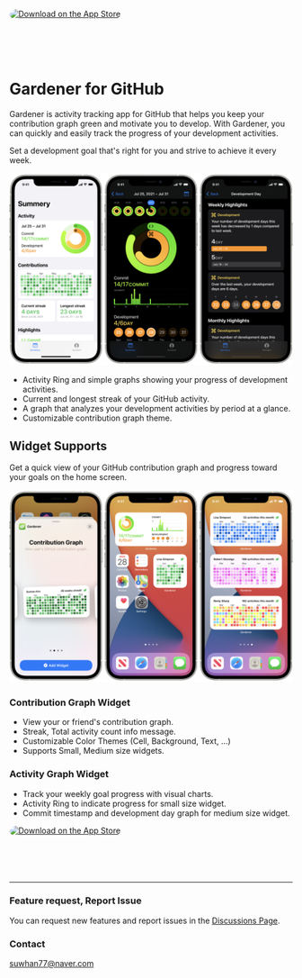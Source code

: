 <a href="https://apps.apple.com/us/app/gardener-for-github/id1577685275?itsct=apps_box_badge&amp;itscg=30200" style="display: inline-block; overflow: hidden; border-top-left-radius: 13px; border-top-right-radius: 13px; border-bottom-right-radius: 13px; border-bottom-left-radius: 13px; width: 250px; height: 83px;"><img src="https://tools.applemediaservices.com/api/badges/download-on-the-app-store/black/en-us?size=250x83&amp;releaseDate=1627603200&h=72b0c8495c2c0af1291efef280c4c2c1" alt="Download on the App Store" style="border-top-left-radius: 13px; border-top-right-radius: 13px; border-bottom-right-radius: 13px; border-bottom-left-radius: 13px; width: 250px; height: 83px;"></a>

# Gardener for GitHub

Gardener is activity tracking app for GitHub that helps you keep your contribution graph green and motivate you to develop. With Gardener, you can quickly and easily track the progress of your development activities. 

Set a development goal that's right for you and strive to achieve it every week.

![Main Screenshot](Assets/MainScreenshot.png)

- Activity Ring and simple graphs showing your progress of development activities.
- Current and longest streak of your GitHub activity.
- A graph that analyzes your development activities by period at a glance.
- Customizable contribution graph theme.

## Widget Supports

Get a quick view of your GitHub contribution graph and progress toward your goals on the home screen.

![Widget Supports Screenshot](Assets/WidgetSupportsScreenshot.png)

### Contribution Graph Widget

- View your or friend's contribution graph.
- Streak, Total activity count info message.
- Customizable Color Themes (Cell, Background, Text, ...)
- Supports Small, Medium size widgets.

### Activity Graph Widget

- Track your weekly goal progress with visual charts.
- Activity Ring to indicate progress for small size widget.
- Commit timestamp and development day graph for medium size widget.

<a href="https://apps.apple.com/us/app/gardener-for-github/id1577685275?itsct=apps_box_badge&amp;itscg=30200" style="display: inline-block; overflow: hidden; border-top-left-radius: 13px; border-top-right-radius: 13px; border-bottom-right-radius: 13px; border-bottom-left-radius: 13px; width: 250px; height: 83px;"><img src="https://tools.applemediaservices.com/api/badges/download-on-the-app-store/black/en-us?size=250x83&amp;releaseDate=1627603200&h=72b0c8495c2c0af1291efef280c4c2c1" alt="Download on the App Store" style="border-top-left-radius: 13px; border-top-right-radius: 13px; border-bottom-right-radius: 13px; border-bottom-left-radius: 13px; width: 250px; height: 83px;"></a>

---

### Feature request, Report Issue

You can request new features and report issues in the [Discussions Page](https://github.com/SuperNova911/Gardener-for-GitHub/discussions).

### Contact

suwhan77@naver.com
